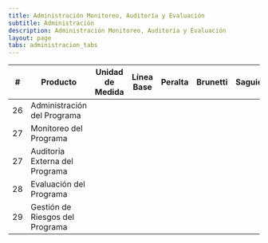 ```yaml
---
title: Administración Monitoreo, Auditoría y Evaluación
subtitle: Administración
description: Administración Monitoreo, Auditoría y Evaluación
layout: page
tabs: administracion_tabs
---
```


|#| Producto | Unidad de Medida| Línea Base|Peralta|Brunetti|Saguier|Esperado|
|-|--------------------|-----------------|-------- |-----------|--|-|-|
|26|Administración del Programa|||||||
|27|Monitoreo del Programa|||||||
|27|Auditoría Externa del Programa|||||||
|28|Evaluación del Programa|||||||
|29|Gestión de Riesgos del Programa|||||||
